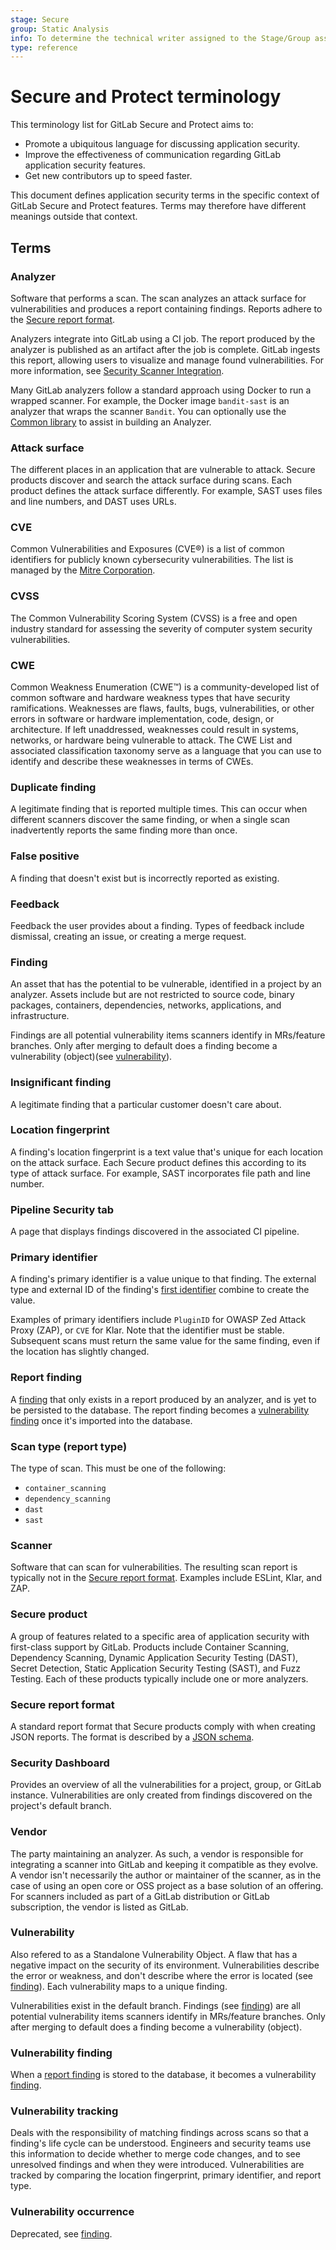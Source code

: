 ```yaml
---
stage: Secure
group: Static Analysis
info: To determine the technical writer assigned to the Stage/Group associated with this page, see https://about.gitlab.com/handbook/engineering/ux/technical-writing/#assignments
type: reference
---
```


# Secure and Protect terminology

This terminology list for GitLab Secure and Protect aims to:

- Promote a ubiquitous language for discussing application security.
- Improve the effectiveness of communication regarding GitLab application security features.
- Get new contributors up to speed faster.

This document defines application security terms in the specific context of GitLab Secure and
Protect features. Terms may therefore have different meanings outside that context.

## Terms

### Analyzer

Software that performs a scan. The scan analyzes an attack surface for vulnerabilities and produces
a report containing findings. Reports adhere to the [Secure report format](#secure-report-format).

Analyzers integrate into GitLab using a CI job. The report produced by the analyzer is published as
an artifact after the job is complete. GitLab ingests this report, allowing users to visualize and
manage found vulnerabilities. For more information, see [Security Scanner Integration](../../../development/integrations/secure.md).

Many GitLab analyzers follow a standard approach using Docker to run a wrapped scanner. For example,
the Docker image `bandit-sast` is an analyzer that wraps the scanner `Bandit`. You can optionally
use the [Common library](https://gitlab.com/gitlab-org/security-products/analyzers/common)
to assist in building an Analyzer.

### Attack surface

The different places in an application that are vulnerable to attack. Secure products discover and
search the attack surface during scans. Each product defines the attack surface differently. For
example, SAST uses files and line numbers, and DAST uses URLs.

### CVE

Common Vulnerabilities and Exposures (CVE®) is a list of common identifiers for publicly known
cybersecurity vulnerabilities. The list is managed by the [Mitre Corporation](https://cve.mitre.org/).

### CVSS

The Common Vulnerability Scoring System (CVSS) is a free and open industry standard for assessing
the severity of computer system security vulnerabilities.

### CWE

Common Weakness Enumeration (CWE™) is a community-developed list of common software and hardware
weakness types that have security ramifications. Weaknesses are flaws, faults, bugs,
vulnerabilities, or other errors in software or hardware implementation, code, design, or
architecture. If left unaddressed, weaknesses could result in systems, networks, or hardware being
vulnerable to attack. The CWE List and associated classification taxonomy serve as a language that
you can use to identify and describe these weaknesses in terms of CWEs.

### Duplicate finding

A legitimate finding that is reported multiple times. This can occur when different scanners
discover the same finding, or when a single scan inadvertently reports the same finding more than
once.

### False positive

A finding that doesn't exist but is incorrectly reported as existing.

### Feedback

Feedback the user provides about a finding. Types of feedback include dismissal, creating an issue,
or creating a merge request.

### Finding

An asset that has the potential to be vulnerable, identified in a project by an analyzer. Assets
include but are not restricted to source code, binary packages, containers, dependencies, networks,
applications, and infrastructure.

Findings are all potential vulnerability items scanners identify in MRs/feature branches. Only after merging to default does a finding become a vulnerability (object)(see [vulnerability](#vulnerability)).

### Insignificant finding

A legitimate finding that a particular customer doesn't care about.

### Location fingerprint

A finding's location fingerprint is a text value that's unique for each location on the attack
surface. Each Secure product defines this according to its type of attack surface. For example, SAST
incorporates file path and line number.

### Pipeline Security tab

A page that displays findings discovered in the associated CI pipeline.

### Primary identifier

A finding's primary identifier is a value unique to that finding. The external type and external ID
of the finding's [first identifier](https://gitlab.com/gitlab-org/security-products/security-report-schemas/-/blob/v2.4.0-rc1/dist/sast-report-format.json#L228)
combine to create the value.

Examples of primary identifiers include `PluginID` for OWASP Zed Attack Proxy (ZAP), or `CVE` for
Klar. Note that the identifier must be stable. Subsequent scans must return the same value for the
same finding, even if the location has slightly changed.

### Report finding

A [finding](#finding) that only exists in a report produced by an analyzer, and is yet to be
persisted to the database. The report finding becomes a [vulnerability finding](#vulnerability-finding)
once it's imported into the database.

### Scan type (report type)

The type of scan. This must be one of the following:

- `container_scanning`
- `dependency_scanning`
- `dast`
- `sast`

### Scanner

Software that can scan for vulnerabilities. The resulting scan report is typically not in the
[Secure report format](#secure-report-format). Examples include ESLint, Klar, and ZAP.

### Secure product

A group of features related to a specific area of application security with first-class support by
GitLab. Products include Container Scanning, Dependency Scanning, Dynamic Application Security
Testing (DAST), Secret Detection, Static Application Security Testing (SAST), and Fuzz Testing. Each
of these products typically include one or more analyzers.

### Secure report format

A standard report format that Secure products comply with when creating JSON reports. The format is described by a
[JSON schema](https://gitlab.com/gitlab-org/security-products/security-report-schemas).

### Security Dashboard

Provides an overview of all the vulnerabilities for a project, group, or GitLab instance.
Vulnerabilities are only created from findings discovered on the project's default branch.

### Vendor

The party maintaining an analyzer. As such, a vendor is responsible for integrating a scanner into
GitLab and keeping it compatible as they evolve. A vendor isn't necessarily the author or maintainer
of the scanner, as in the case of using an open core or OSS project as a base solution of an
offering. For scanners included as part of a GitLab distribution or GitLab subscription, the vendor
is listed as GitLab.

### Vulnerability

Also refered to as a Standalone Vulnerability Object. A flaw that has a negative impact on the security of its environment. Vulnerabilities describe the
error or weakness, and don't describe where the error is located (see [finding](#finding)).
Each vulnerability maps to a unique finding.

Vulnerabilities exist in the default branch. Findings (see [finding](#finding)) are all potential vulnerability items scanners identify in MRs/feature branches. Only after merging to default does a finding become a vulnerability (object).

### Vulnerability finding

When a [report finding](#report-finding) is stored to the database, it becomes a vulnerability
[finding](#finding).

### Vulnerability tracking

Deals with the responsibility of matching findings across scans so that a finding's life cycle can
be understood. Engineers and security teams use this information to decide whether to merge code
changes, and to see unresolved findings and when they were introduced. Vulnerabilities are tracked
by comparing the location fingerprint, primary identifier, and report type.

### Vulnerability occurrence

Deprecated, see [finding](#finding).
